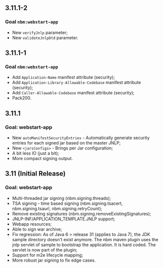 3.11.1-2
--------

### Goal `nbm:webstart-app`

 * New `verifyJnlp` parameter;
 * New `validateJnlpDtd` parameter.


3.11.1-1
--------

### Goal `nbm:webstart-app`

 * Add `Application-Name` manifest attribute (security);
 * Add `Application-Library-Allowable-Codebase` manifest attribute (security);
 * Add `Caller-Allowable-Codebase` manifest attribute (security);
 * Pack200.


3.11.1
------

### Goal: webstart-app

 * New `autoManifestSecurityEntries` - Automatically generate security entries for each signed jar based on the master JNLP;
 * New `<jarsConfigs>` - Brings per Jar configuration;
 * A bit less IO (just a bit);
 * More compact signing output.


3.11 (Initial Release)
----

### Goal: webstart-app

 * Multi-threaded jar signing (nbm.signing.threads);
 * TSA signing - time based signing (nbm.signing.tsacert, nbm.signing.tsaurl, nbm.signing.retryCount);
 * Remove existing signatures (nbm.signing.removeExistingSignatures);
 * JNLP-INF/APPLICATION_TEMPLATE.JNLP support;
 * Webapp resources;
 * Able to sign war archive;
 * Fix regression: As of Java 6 > release 31 (applies to Java 7), the JDK sample directory doesn't exist anymore. The nbm maven plugin uses the jnlp servlet of sample to bootstrap the application. It is hard coded. The servlet is now part of the plugin;
 * Support for m2e lifecycle mapping;
 * More robust jar signing to fix edge cases.
